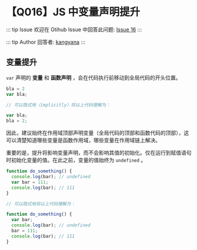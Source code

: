 # 【Q016】JS 中变量声明提升


::: tip Issue
欢迎在 Gtihub Issue 中回答此问题: [Issue 16](https://github.com/kangyana/daily-question/issues/16)
:::

::: tip Author
回答者: [kangyana](https://github.com/kangyana)
:::
## 变量提升
`var` 声明的 **变量** 和 **函数声明** ，会在代码执行前移动到全局代码的开头位置。
```javascript
bla = 2
var bla;

// 可以隐式地（implicitly）将以上代码理解为：

var bla;
bla = 2;
```

因此，建议始终在作用域顶部声明变量（全局代码的顶部和函数代码的顶部），这可以清楚知道哪些变量是函数作用域，哪些变量在作用域链上解决。

重要的是，提升将影响变量声明，而不会影响其值的初始化。仅在运行到赋值语句时初始化变量的值。在此之前，变量的值始终为 `undefined` 。
```javascript
function do_something() {
  console.log(bar); // undefined
  var bar = 111;
  console.log(bar); // 111
}

// 可以隐式地将以上代码理解为：

function do_something() {
  var bar;
  console.log(bar); // undefined
  bar = 111;
  console.log(bar); // 111
}
```
